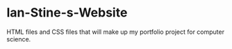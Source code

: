 # Ian-Stine-s-Website
HTML files and CSS files that will make up my portfolio project for computer science.
